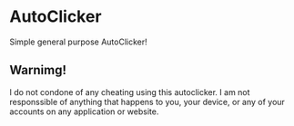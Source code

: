 # AutoClicker
Simple general purpose AutoClicker!
## Warnimg!
I do not condone of any cheating using this autoclicker.   I am not responssible of anything that happens to you, your device,   or any of your accounts on any application or website.
